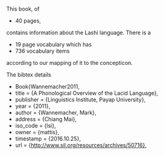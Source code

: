 This book, of 
* 40 pages, 

contains information about the Lashi language. 
There is a
* 19 page vocabulary 
which has  
* 736 vocabulary items

according to our mapping of it to the concepticon. 

The bibtex details

* Book{Wannemacher2011,
* title     = {A Phonological Overview of the Lacid Language},
* publisher = {Linguistics Institute, Payap University},
* year      = {2011},
* author    = {Wannemacher, Mark},
* address   = {Chiang Mai},
* iso_code  = {lsi},
* owner     = {mattis},
* timestamp = {2016.10.25},
* url       = {http://www.sil.org/resources/archives/50716},
